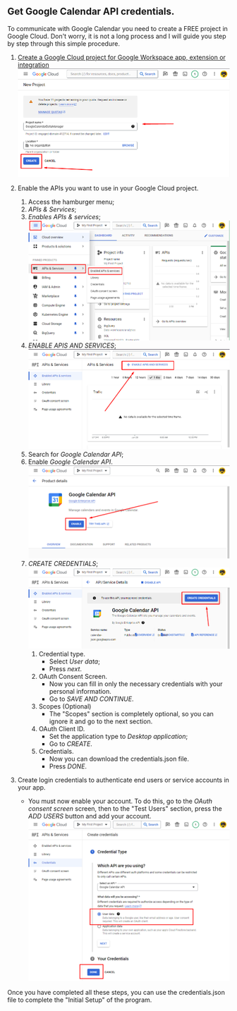 ## Get Google Calendar API credentials.

To communicate with Google Calendar you need to create a FREE project in Google Cloud.
Don't worry, it is not a long process and I will guide you step by step through this simple procedure.

1. [Create a Google Cloud project for Google Workspace app, extension or integration](https://console.cloud.google.com/projectcreate)
![](./imgs/screen1.png)


2. Enable the APIs you want to use in your Google Cloud project.
    1. Access the hamburger menu;
    2. *APIs & Services*;
    3. *Enables APIs & services*;
        ![](./imgs/screen2.png)
    4. *ENABLE APIS AND SERVICES*;
        ![](./imgs/screen3.png)
    5. Search for *Google Calendar API*;
    6. Enable *Google Calendar API*.
        ![](./imgs/screen4.png)
    7. *CREATE CREDENTIALS*;
        ![](./imgs/screen5.png)
        1. Credential type.
            * Select *User data*;
            * Press *next*.
        2. OAuth Consent Screen.
            * Now you can fill in only the necessary credentials with your personal information.
            * Go to *SAVE AND CONTINUE*.
        3. Scopes (Optional)
            * The "Scopes" section is completely optional, so you can ignore it and go to the next section.
        4. OAuth Client ID.
            * Set the application type to *Desktop application*;
            * Go to *CREATE*.
        5. Credentials.
            * Now you can download the credentials.json file.
            * Press *DONE*.

3. Create login credentials to authenticate end users or service accounts in your app.

    * You must now enable your account. To do this, go to the *OAuth consent screen* screen, then to the "Test Users" section, press the *ADD USERS* button and add your account.
    ![](./imgs/screen6.png)

Once you have completed all these steps, you can use the credentials.json file to complete the "Initial Setup" of the program.